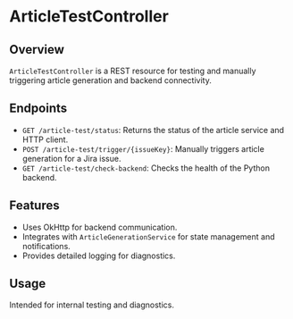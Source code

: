 # ArticleTestController

## Overview

`ArticleTestController` is a REST resource for testing and manually triggering article generation and backend connectivity.

## Endpoints

- `GET /article-test/status`: Returns the status of the article service and HTTP client.
- `POST /article-test/trigger/{issueKey}`: Manually triggers article generation for a Jira issue.
- `GET /article-test/check-backend`: Checks the health of the Python backend.

## Features

- Uses OkHttp for backend communication.
- Integrates with `ArticleGenerationService` for state management and notifications.
- Provides detailed logging for diagnostics.

## Usage

Intended for internal testing and diagnostics.


